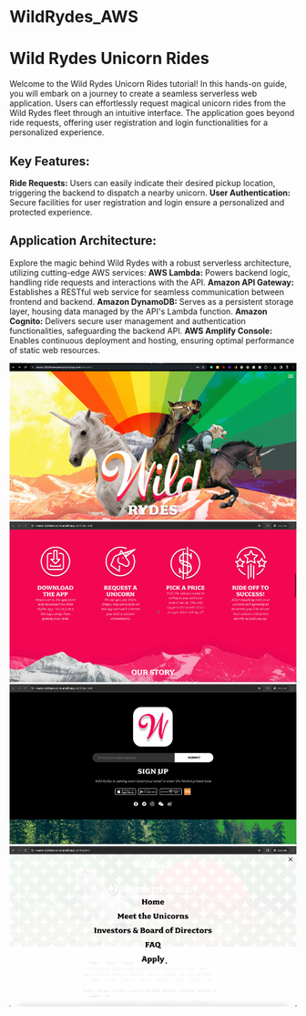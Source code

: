 # WildRydes_AWS

# Wild Rydes Unicorn Rides

Welcome to the Wild Rydes Unicorn Rides tutorial! In this hands-on guide, you will embark on a journey to create a seamless serverless web application. Users can effortlessly request magical unicorn rides from the Wild Rydes fleet through an intuitive interface. The application goes beyond ride requests, offering user registration and login functionalities for a personalized experience.

## Key Features:
 **Ride Requests:** Users can easily indicate their desired pickup location, triggering the backend to dispatch a nearby unicorn.
**User Authentication:** Secure facilities for user registration and login ensure a personalized and protected experience.

## Application Architecture:
Explore the magic behind Wild Rydes with a robust serverless architecture, utilizing cutting-edge AWS services:
**AWS Lambda:** Powers backend logic, handling ride requests and interactions with the API.
**Amazon API Gateway:** Establishes a RESTful web service for seamless communication between frontend and backend.
**Amazon DynamoDB:** Serves as a persistent storage layer, housing data managed by the API's Lambda function.
**Amazon Cognito:** Delivers secure user management and authentication functionalities, safeguarding the backend API.
**AWS Amplify Console:** Enables continuous deployment and hosting, ensuring optimal performance of static web resources.

![Welcome Page!](Artifacts/Welcome1.png)
![Story!](Artifacts/Welcome2.png)
![Footer!](Artifacts/Welcome3.png)
![Icon!](Artifacts/Welcome4.png)